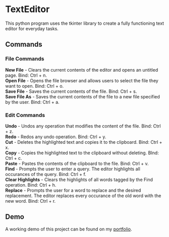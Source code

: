 # TextEditor
This python program uses the tkinter library to create a fully functioning text editor for everyday tasks.

## Commands

### File Commands
**New File** - Clears the current contents of the editor and opens an untitled page. Bind: Ctrl + n.  
**Open File** - Opens the file browser and allows users to select the file they want to open. Bind: Ctrl + o.  
**Save File** - Saves the current contents of the file. Bind: Ctrl + s.  
**Save File As** - Saves the current contents of the file to a new file specified by the user. Bind: Ctrl + a.  

### Edit Commands
**Undo** - Undos any operation that modifies the content of the file. Bind: Ctrl + z.  
**Redo** - Redos any undo operation. Bind: Ctrl + y.  
**Cut** - Deletes the highlighted text and copies it to the clipboard. Bind: Ctrl + x.  
**Copy** - Copies the highlighted text to the clipboard without deleting. BInd: Ctrl + c.  
**Paste** - Pastes the contents of the clipboard to the file. Bind: Ctrl + v.  
**Find** - Prompts the user to enter a query. The editor highlights all occurances of the query. Bind: Ctrl + f.  
**Clear Highlights** - Clears the highlights of all words tagged by the Find operation. Bind: Ctrl + h.  
**Replace** - Prompts the user for a word to replace and the desired replacement. The editor replaces every occurance of the old word with the new word. Bind: Ctrl + r.  


## Demo
A working demo of this project can be found on my [portfolio](https://ajaytalanki.github.io/portfolio/).
